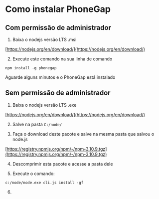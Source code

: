 # Como instalar PhoneGap

## Com permissão de administrador

1. Baixa o nodejs versão LTS .msi

  [https://nodejs.org/en/download/](https://nodejs.org/en/download/)

2. Execute este comando na sua linha de comando
```
npm install -g phonegap
```
Aguarde alguns minutos e o PhoneGap está instalado

## Sem permissão de administrador

1. Baixa o nodejs versão LTS .exe

  [https://nodejs.org/en/download/](https://nodejs.org/en/download/)
  
2. Salve na pasta `C:/node/`

3. Faça o download deste pacote e salve na mesma pasta que salvou o node.js

  [https://registry.npmjs.org/npm/-/npm-3.10.9.tgz](https://registry.npmjs.org/npm/-/npm-3.10.9.tgz)
  
4. Descomprimir esta pacote e acesse a pasta dele

5. Execute o comando:

  ```
  c:/node/node.exe cli.js install -gf
  ```
  
6.
  
